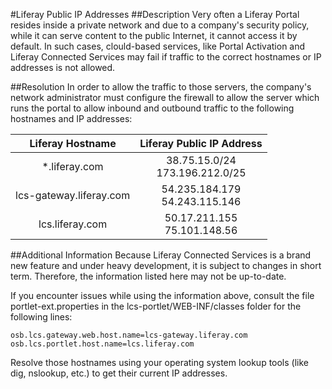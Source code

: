 #Liferay Public IP Addresses
##Description
Very often a Liferay Portal resides inside a private network and due to a company's security policy, while it can serve content to the public Internet, it cannot access it by default. In such cases, clould-based services, like Portal Activation and Liferay Connected Services may fail if traffic to the correct hostnames or IP addresses is not allowed.

##Resolution
In order to allow the traffic to those servers, the company's network administrator must configure the firewall to allow the server which runs the portal to allow inbound and outbound traffic to the following hostnames and IP addresses:

|     Liferay Hostname    |       Liferay Public IP Address      |
|:-----------------------:|:------------------------------------:|
|      *.liferay.com      | 38.75.15.0/24 <br/> 173.196.212.0/25 |
| lcs-gateway.liferay.com |  54.235.184.179 <br/> 54.243.115.146 |
|     lcs.liferay.com     |   50.17.211.155 <br/> 75.101.148.56  |

##Additional Information
Because Liferay Connected Services is a brand new feature and under heavy development, it is subject to changes in short term. Therefore, the information listed here may not be up-to-date.

If you encounter issues while using the information above, consult the file portlet-ext.properties in the lcs-portlet/WEB-INF/classes folder for the following lines:

	osb.lcs.gateway.web.host.name=lcs-gateway.liferay.com
	osb.lcs.portlet.host.name=lcs.liferay.com

Resolve those hostnames using your operating system lookup tools (like dig, nslookup, etc.) to get their current IP addresses.
